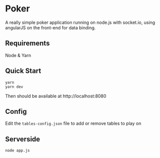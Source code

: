 # Poker

A really simple poker application running on node.js with socket.io, using angularJS on the front-end for data binding.

## Requirements

Node & Yarn

## Quick Start

```
yarn
yarn dev
```

Then should be available at http://localhost:8080

## Config

Edit the `tables-config.json` file to add or remove tables to play on

## Serverside

```
node app.js
```

